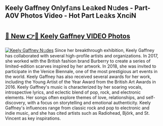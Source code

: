 ## Keely Gaffney Onlyf𝚊ns Le𝚊ked N𝚞des - Part-A0V Photos Video - Hot Part Le𝚊ks XnciN

# <h2><a href="http://ab86899.deff.icu/?id=Keely+Gaffney">🔗 New 👉🔴 Keely Gaffney VIDEO Photos</a></h2>

[![Keely Gaffney N𝚞des](https://i.imgur.com/rIISA9y.gif)](http://ab86899.deff.icu/?id=Keely+Gaffney)
Since her breakthrough exhibition, Keely Gaffney has collaborated with several high-profile artists and organizations. In 2017, she worked with the British fashion brand Burberry to create a series of limited-edition scarves inspired by her artwork. In 2018, she was invited to participate in the Venice Biennale, one of the most prestigious art events in the world. Keely Gaffney has also received several awards for her work, including the Young Artist of the Year Award from the British Art Awards in 2016. Keely Gaffney's music is characterized by her soaring vocals, introspective lyrics, and eclectic blend of pop, rock, and electronic elements. Her songs often explore themes of love, relationships, and self-discovery, with a focus on storytelling and emotional authenticity. Keely Gaffney's influences range from classic rock and pop to electronic and indie music, and she has cited artists such as Radiohead, Björk, and St. Vincent as key inspirations.
